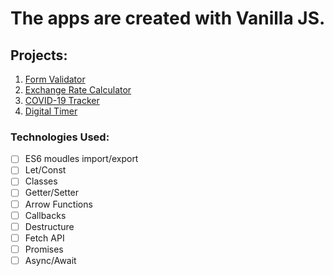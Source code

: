 # The apps are created with Vanilla JS.

## Projects:

1. [Form Validator](https://anuptamang.github.io/Vanilla-Apps/1-form-validator/)
2. [Exchange Rate Calculator](https://anuptamang.github.io/Vanilla-Apps/2.exchange-rate-calculator/)
3. [COVID-19 Tracker](https://anuptamang.github.io/Vanilla-Apps/3.covid-19-tracker/src/)
4. [Digital Timer](https://anuptamang.github.io/Vanilla-Apps/4.digital-timer/)

### Technologies Used:

- [ ] ES6 moudles import/export
- [ ] Let/Const
- [ ] Classes
- [ ] Getter/Setter
- [ ] Arrow Functions
- [ ] Callbacks
- [ ] Destructure
- [ ] Fetch API
- [ ] Promises
- [ ] Async/Await
